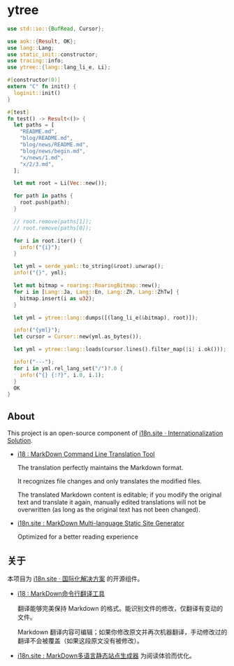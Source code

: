 # ytree

```rust
use std::io::{BufRead, Cursor};

use aok::{Result, OK};
use lang::Lang;
use static_init::constructor;
use tracing::info;
use ytree::{lang::lang_li_e, Li};

#[constructor(0)]
extern "C" fn init() {
  loginit::init()
}

#[test]
fn test() -> Result<()> {
  let paths = [
    "README.md",
    "blog/README.md",
    "blog/news/README.md",
    "blog/news/begin.md",
    "x/news/1.md",
    "x/2/3.md",
  ];

  let mut root = Li(Vec::new());

  for path in paths {
    root.push(path);
  }

  // root.remove(paths[1]);
  // root.remove(paths[0]);

  for i in root.iter() {
    info!("{i}");
  }

  let yml = serde_yaml::to_string(&root).unwrap();
  info!("{}", yml);

  let mut bitmap = roaring::RoaringBitmap::new();
  for i in [Lang::Ja, Lang::En, Lang::Zh, Lang::ZhTw] {
    bitmap.insert(i as u32);
  }

  let yml = ytree::lang::dumps([(lang_li_e(&bitmap), root)]);

  info!("{yml}");
  let cursor = Cursor::new(yml.as_bytes());

  let yml = ytree::lang::loads(cursor.lines().filter_map(|i| i.ok()));

  info!("---");
  for i in yml.rel_lang_set("/")?.0 {
    info!("{} {:?}", i.0, i.1);
  }
  OK
}
```

## About

This project is an open-source component of [i18n.site ⋅ Internationalization Solution](https://i18n.site).

* [i18 : MarkDown Command Line Translation Tool](https://i18n.site/i18)

  The translation perfectly maintains the Markdown format.

  It recognizes file changes and only translates the modified files.

  The translated Markdown content is editable; if you modify the original text and translate it again, manually edited translations will not be overwritten (as long as the original text has not been changed).

* [i18n.site : MarkDown Multi-language Static Site Generator](https://i18n.site/i18n.site)

  Optimized for a better reading experience

## 关于

本项目为 [i18n.site ⋅ 国际化解决方案](https://i18n.site) 的开源组件。

* [i18 :  MarkDown命令行翻译工具](https://i18n.site/i18)

  翻译能够完美保持 Markdown 的格式。能识别文件的修改，仅翻译有变动的文件。

  Markdown 翻译内容可编辑；如果你修改原文并再次机器翻译，手动修改过的翻译不会被覆盖（如果这段原文没有被修改）。

* [i18n.site : MarkDown多语言静态站点生成器](https://i18n.site/i18n.site) 为阅读体验而优化。